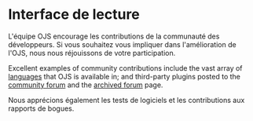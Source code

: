# Interface de lecture

L'équipe OJS encourage les contributions de la communauté des développeurs. Si vous souhaitez vous impliquer dans l'amélioration de l'OJS, nous nous réjouissons de votre participation.

Excellent examples of community contributions include the vast array of [languages](https://pkp.sfu.ca/wiki/index.php?title=Translating_OxS#OJS_Languages) that OJS is available in; and third-party plugins posted to the [community forum](https://forum.pkp.sfu.ca/) and the [archived forum](https://pkp.sfu.ca/support/forum/viewforum.php?f=28) page.

Nous apprécions également les tests de logiciels et les contributions aux rapports de bogues.